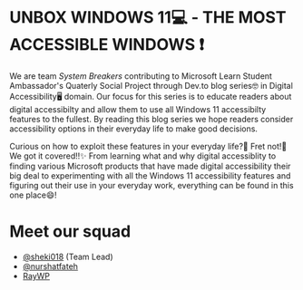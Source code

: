 # UNBOX WINDOWS 11💻 - THE MOST ACCESSIBLE WINDOWS ❗

We are team _System Breakers_ contributing to Microsoft Learn Student Ambassador's Quaterly Social Project through Dev.to blog series🤓 in Digital Accessibility🖥️ domain. Our focus for this series is to educate readers about digital accessibilty and allow them to use all Windows 11 accessibilty features to the fullest. By reading this blog series we hope readers consider accessibility options in their everyday life to make good decisions.

Curious on how to exploit these features in your everyday life?🤔 Fret not!🤪 We got it covered!!✨ From learning what and why digital accessiblity to finding various Microsoft products that have made digital accessibility their big deal to experimenting with all the Windows 11 accessibility features and figuring out their use in your everyday work, everything can be found in this one place😄!

# Meet our squad

- [@sheki018](https://github.com/sheki018) (Team Lead)
- [@nurshatfateh](https://github.com/nurshatfateh)
- [RayWP](https://github.com/RayWP)
